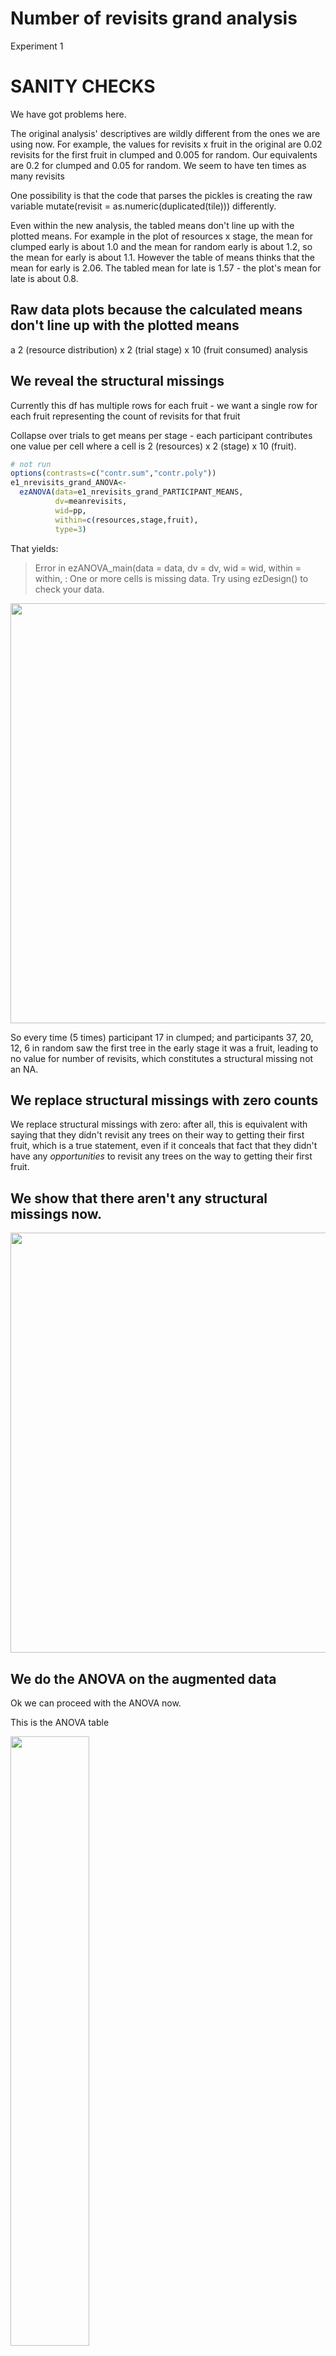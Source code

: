 # Number of revisits grand analysis

Experiment 1



# SANITY CHECKS

We have got problems here.

The original analysis' descriptives are wildly different from the ones we are using now. 
For example, the values for revisits x fruit in the original are 0.02 revisits for the first fruit in clumped and 0.005 for random. Our equivalents are 0.2 for clumped and 0.05 for random. We seem to have ten times as many revisits

One possibility is that the code that parses the pickles is creating the raw variable mutate(revisit = as.numeric(duplicated(tile))) differently.

Even within the new analysis, the tabled means don't line up with the plotted means. For example in the plot of resources x stage, the mean for clumped early is about 1.0 and the mean for random early is about 1.2, so the mean for early is about 1.1. However the table of means thinks that the mean for early is 2.06. The tabled mean for late is 1.57 - the plot's mean for late is about 0.8.




## Raw data plots because the calculated means don't line up with the plotted means








a 2 (resource distribution) x 2 (trial stage) x 10 (fruit consumed) analysis

## We reveal the structural missings 



Currently this df has multiple rows for each fruit - we want a single row for each fruit representing the count of revisits for that fruit



Collapse over trials to get means per stage - each participant contributes one value per cell where a cell is 2 (resources) x 2 (stage) x 10 (fruit).




```r
# not run
options(contrasts=c("contr.sum","contr.poly"))
e1_nrevisits_grand_ANOVA<-
  ezANOVA(data=e1_nrevisits_grand_PARTICIPANT_MEANS,
          dv=meanrevisits,
          wid=pp,
          within=c(resources,stage,fruit),
          type=3)
```

That yields:

> Error in ezANOVA_main(data = data, dv = dv, wid = wid, within = within,  : 
  One or more cells is missing data. Try using ezDesign() to check your data.
  
<img src="e1_figures/e1ezDesign_bad_nrevisitsgrand_plot1-1.png" width="672" />

So every time (5 times) participant 17 in clumped; and participants 37, 20, 12, 6 in random saw the first tree in the early stage it was a fruit, leading to no value for number of revisits, which constitutes a structural missing not an NA.

## We replace structural missings with zero counts

We replace structural missings with zero: after all, this is equivalent with saying that they didn't revisit any trees on their way to getting their first fruit, which is a true statement, even if it conceals that fact that they didn't have any _opportunities_ to revisit any trees on the way to getting their first fruit.



## We show that there aren't any structural missings now.

<img src="e1_figures/e1ezDesign_bad_nrevisitsgrand_plot2-1.png" width="672" />





## We do the ANOVA on the augmented data

Ok we can proceed with the ANOVA now.



This is the ANOVA table

<img src="e1_tables/e1_nrevisits_grand_ANOVA.png" width="50%" />

----

## Means

### Significant stage effect means

Now we want grand means for the significant stage effect.


```{=html}
<div id="pjojjtqaxa" style="overflow-x:auto;overflow-y:auto;width:auto;height:auto;">
<style>html {
  font-family: -apple-system, BlinkMacSystemFont, 'Segoe UI', Roboto, Oxygen, Ubuntu, Cantarell, 'Helvetica Neue', 'Fira Sans', 'Droid Sans', Arial, sans-serif;
}

#pjojjtqaxa .gt_table {
  display: table;
  border-collapse: collapse;
  margin-left: 0;
  margin-right: auto;
  color: #333333;
  font-size: 16px;
  font-weight: normal;
  font-style: normal;
  background-color: #FFFFFF;
  width: auto;
  border-top-style: solid;
  border-top-width: 2px;
  border-top-color: #A8A8A8;
  border-right-style: none;
  border-right-width: 2px;
  border-right-color: #D3D3D3;
  border-bottom-style: solid;
  border-bottom-width: 2px;
  border-bottom-color: #A8A8A8;
  border-left-style: none;
  border-left-width: 2px;
  border-left-color: #D3D3D3;
}

#pjojjtqaxa .gt_heading {
  background-color: #FFFFFF;
  text-align: center;
  border-bottom-color: #FFFFFF;
  border-left-style: none;
  border-left-width: 1px;
  border-left-color: #D3D3D3;
  border-right-style: none;
  border-right-width: 1px;
  border-right-color: #D3D3D3;
}

#pjojjtqaxa .gt_title {
  color: #333333;
  font-size: 125%;
  font-weight: initial;
  padding-top: 4px;
  padding-bottom: 4px;
  padding-left: 5px;
  padding-right: 5px;
  border-bottom-color: #FFFFFF;
  border-bottom-width: 0;
}

#pjojjtqaxa .gt_subtitle {
  color: #333333;
  font-size: 85%;
  font-weight: initial;
  padding-top: 0;
  padding-bottom: 6px;
  padding-left: 5px;
  padding-right: 5px;
  border-top-color: #FFFFFF;
  border-top-width: 0;
}

#pjojjtqaxa .gt_bottom_border {
  border-bottom-style: solid;
  border-bottom-width: 2px;
  border-bottom-color: #D3D3D3;
}

#pjojjtqaxa .gt_col_headings {
  border-top-style: solid;
  border-top-width: 2px;
  border-top-color: #D3D3D3;
  border-bottom-style: solid;
  border-bottom-width: 2px;
  border-bottom-color: #D3D3D3;
  border-left-style: none;
  border-left-width: 1px;
  border-left-color: #D3D3D3;
  border-right-style: none;
  border-right-width: 1px;
  border-right-color: #D3D3D3;
}

#pjojjtqaxa .gt_col_heading {
  color: #333333;
  background-color: #FFFFFF;
  font-size: 100%;
  font-weight: normal;
  text-transform: inherit;
  border-left-style: none;
  border-left-width: 1px;
  border-left-color: #D3D3D3;
  border-right-style: none;
  border-right-width: 1px;
  border-right-color: #D3D3D3;
  vertical-align: bottom;
  padding-top: 5px;
  padding-bottom: 6px;
  padding-left: 5px;
  padding-right: 5px;
  overflow-x: hidden;
}

#pjojjtqaxa .gt_column_spanner_outer {
  color: #333333;
  background-color: #FFFFFF;
  font-size: 100%;
  font-weight: normal;
  text-transform: inherit;
  padding-top: 0;
  padding-bottom: 0;
  padding-left: 4px;
  padding-right: 4px;
}

#pjojjtqaxa .gt_column_spanner_outer:first-child {
  padding-left: 0;
}

#pjojjtqaxa .gt_column_spanner_outer:last-child {
  padding-right: 0;
}

#pjojjtqaxa .gt_column_spanner {
  border-bottom-style: solid;
  border-bottom-width: 2px;
  border-bottom-color: #D3D3D3;
  vertical-align: bottom;
  padding-top: 5px;
  padding-bottom: 5px;
  overflow-x: hidden;
  display: inline-block;
  width: 100%;
}

#pjojjtqaxa .gt_group_heading {
  padding-top: 8px;
  padding-bottom: 8px;
  padding-left: 5px;
  padding-right: 5px;
  color: #333333;
  background-color: #FFFFFF;
  font-size: 100%;
  font-weight: initial;
  text-transform: inherit;
  border-top-style: solid;
  border-top-width: 2px;
  border-top-color: #D3D3D3;
  border-bottom-style: solid;
  border-bottom-width: 2px;
  border-bottom-color: #D3D3D3;
  border-left-style: none;
  border-left-width: 1px;
  border-left-color: #D3D3D3;
  border-right-style: none;
  border-right-width: 1px;
  border-right-color: #D3D3D3;
  vertical-align: middle;
}

#pjojjtqaxa .gt_empty_group_heading {
  padding: 0.5px;
  color: #333333;
  background-color: #FFFFFF;
  font-size: 100%;
  font-weight: initial;
  border-top-style: solid;
  border-top-width: 2px;
  border-top-color: #D3D3D3;
  border-bottom-style: solid;
  border-bottom-width: 2px;
  border-bottom-color: #D3D3D3;
  vertical-align: middle;
}

#pjojjtqaxa .gt_from_md > :first-child {
  margin-top: 0;
}

#pjojjtqaxa .gt_from_md > :last-child {
  margin-bottom: 0;
}

#pjojjtqaxa .gt_row {
  padding-top: 8px;
  padding-bottom: 8px;
  padding-left: 5px;
  padding-right: 5px;
  margin: 10px;
  border-top-style: solid;
  border-top-width: 1px;
  border-top-color: #D3D3D3;
  border-left-style: none;
  border-left-width: 1px;
  border-left-color: #D3D3D3;
  border-right-style: none;
  border-right-width: 1px;
  border-right-color: #D3D3D3;
  vertical-align: middle;
  overflow-x: hidden;
}

#pjojjtqaxa .gt_stub {
  color: #333333;
  background-color: #FFFFFF;
  font-size: 100%;
  font-weight: initial;
  text-transform: inherit;
  border-right-style: solid;
  border-right-width: 2px;
  border-right-color: #D3D3D3;
  padding-left: 5px;
  padding-right: 5px;
}

#pjojjtqaxa .gt_stub_row_group {
  color: #333333;
  background-color: #FFFFFF;
  font-size: 100%;
  font-weight: initial;
  text-transform: inherit;
  border-right-style: solid;
  border-right-width: 2px;
  border-right-color: #D3D3D3;
  padding-left: 5px;
  padding-right: 5px;
  vertical-align: top;
}

#pjojjtqaxa .gt_row_group_first td {
  border-top-width: 2px;
}

#pjojjtqaxa .gt_summary_row {
  color: #333333;
  background-color: #FFFFFF;
  text-transform: inherit;
  padding-top: 8px;
  padding-bottom: 8px;
  padding-left: 5px;
  padding-right: 5px;
}

#pjojjtqaxa .gt_first_summary_row {
  border-top-style: solid;
  border-top-color: #D3D3D3;
}

#pjojjtqaxa .gt_first_summary_row.thick {
  border-top-width: 2px;
}

#pjojjtqaxa .gt_last_summary_row {
  padding-top: 8px;
  padding-bottom: 8px;
  padding-left: 5px;
  padding-right: 5px;
  border-bottom-style: solid;
  border-bottom-width: 2px;
  border-bottom-color: #D3D3D3;
}

#pjojjtqaxa .gt_grand_summary_row {
  color: #333333;
  background-color: #FFFFFF;
  text-transform: inherit;
  padding-top: 8px;
  padding-bottom: 8px;
  padding-left: 5px;
  padding-right: 5px;
}

#pjojjtqaxa .gt_first_grand_summary_row {
  padding-top: 8px;
  padding-bottom: 8px;
  padding-left: 5px;
  padding-right: 5px;
  border-top-style: double;
  border-top-width: 6px;
  border-top-color: #D3D3D3;
}

#pjojjtqaxa .gt_striped {
  background-color: rgba(128, 128, 128, 0.05);
}

#pjojjtqaxa .gt_table_body {
  border-top-style: solid;
  border-top-width: 2px;
  border-top-color: #D3D3D3;
  border-bottom-style: solid;
  border-bottom-width: 2px;
  border-bottom-color: #D3D3D3;
}

#pjojjtqaxa .gt_footnotes {
  color: #333333;
  background-color: #FFFFFF;
  border-bottom-style: none;
  border-bottom-width: 2px;
  border-bottom-color: #D3D3D3;
  border-left-style: none;
  border-left-width: 2px;
  border-left-color: #D3D3D3;
  border-right-style: none;
  border-right-width: 2px;
  border-right-color: #D3D3D3;
}

#pjojjtqaxa .gt_footnote {
  margin: 0px;
  font-size: 90%;
  padding-left: 4px;
  padding-right: 4px;
  padding-left: 5px;
  padding-right: 5px;
}

#pjojjtqaxa .gt_sourcenotes {
  color: #333333;
  background-color: #FFFFFF;
  border-bottom-style: none;
  border-bottom-width: 2px;
  border-bottom-color: #D3D3D3;
  border-left-style: none;
  border-left-width: 2px;
  border-left-color: #D3D3D3;
  border-right-style: none;
  border-right-width: 2px;
  border-right-color: #D3D3D3;
}

#pjojjtqaxa .gt_sourcenote {
  font-size: 90%;
  padding-top: 4px;
  padding-bottom: 4px;
  padding-left: 5px;
  padding-right: 5px;
}

#pjojjtqaxa .gt_left {
  text-align: left;
}

#pjojjtqaxa .gt_center {
  text-align: center;
}

#pjojjtqaxa .gt_right {
  text-align: right;
  font-variant-numeric: tabular-nums;
}

#pjojjtqaxa .gt_font_normal {
  font-weight: normal;
}

#pjojjtqaxa .gt_font_bold {
  font-weight: bold;
}

#pjojjtqaxa .gt_font_italic {
  font-style: italic;
}

#pjojjtqaxa .gt_super {
  font-size: 65%;
}

#pjojjtqaxa .gt_two_val_uncert {
  display: inline-block;
  line-height: 1em;
  text-align: right;
  font-size: 60%;
  vertical-align: -0.25em;
  margin-left: 0.1em;
}

#pjojjtqaxa .gt_footnote_marks {
  font-style: italic;
  font-weight: normal;
  font-size: 75%;
  vertical-align: 0.4em;
}

#pjojjtqaxa .gt_asterisk {
  font-size: 100%;
  vertical-align: 0;
}

#pjojjtqaxa .gt_slash_mark {
  font-size: 0.7em;
  line-height: 0.7em;
  vertical-align: 0.15em;
}

#pjojjtqaxa .gt_fraction_numerator {
  font-size: 0.6em;
  line-height: 0.6em;
  vertical-align: 0.45em;
}

#pjojjtqaxa .gt_fraction_denominator {
  font-size: 0.6em;
  line-height: 0.6em;
  vertical-align: -0.05em;
}
</style>
<table class="gt_table">
  
  <thead class="gt_col_headings">
    <tr>
      <th class="gt_col_heading gt_columns_bottom_border gt_center" rowspan="1" colspan="1">stage</th>
      <th class="gt_col_heading gt_columns_bottom_border gt_right" rowspan="1" colspan="1">mean</th>
      <th class="gt_col_heading gt_columns_bottom_border gt_right" rowspan="1" colspan="1">sd</th>
    </tr>
  </thead>
  <tbody class="gt_table_body">
    <tr><td class="gt_row gt_center">early</td>
<td class="gt_row gt_right">2.06</td>
<td class="gt_row gt_right">1.51</td></tr>
    <tr><td class="gt_row gt_center">late</td>
<td class="gt_row gt_right">1.57</td>
<td class="gt_row gt_right">1.44</td></tr>
  </tbody>
  
  
</table>
</div>
```


### Significant fruit effect means

We report the first and tenth value


```{=html}
<div id="lddvtpemun" style="overflow-x:auto;overflow-y:auto;width:auto;height:auto;">
<style>html {
  font-family: -apple-system, BlinkMacSystemFont, 'Segoe UI', Roboto, Oxygen, Ubuntu, Cantarell, 'Helvetica Neue', 'Fira Sans', 'Droid Sans', Arial, sans-serif;
}

#lddvtpemun .gt_table {
  display: table;
  border-collapse: collapse;
  margin-left: 0;
  margin-right: auto;
  color: #333333;
  font-size: 16px;
  font-weight: normal;
  font-style: normal;
  background-color: #FFFFFF;
  width: auto;
  border-top-style: solid;
  border-top-width: 2px;
  border-top-color: #A8A8A8;
  border-right-style: none;
  border-right-width: 2px;
  border-right-color: #D3D3D3;
  border-bottom-style: solid;
  border-bottom-width: 2px;
  border-bottom-color: #A8A8A8;
  border-left-style: none;
  border-left-width: 2px;
  border-left-color: #D3D3D3;
}

#lddvtpemun .gt_heading {
  background-color: #FFFFFF;
  text-align: center;
  border-bottom-color: #FFFFFF;
  border-left-style: none;
  border-left-width: 1px;
  border-left-color: #D3D3D3;
  border-right-style: none;
  border-right-width: 1px;
  border-right-color: #D3D3D3;
}

#lddvtpemun .gt_title {
  color: #333333;
  font-size: 125%;
  font-weight: initial;
  padding-top: 4px;
  padding-bottom: 4px;
  padding-left: 5px;
  padding-right: 5px;
  border-bottom-color: #FFFFFF;
  border-bottom-width: 0;
}

#lddvtpemun .gt_subtitle {
  color: #333333;
  font-size: 85%;
  font-weight: initial;
  padding-top: 0;
  padding-bottom: 6px;
  padding-left: 5px;
  padding-right: 5px;
  border-top-color: #FFFFFF;
  border-top-width: 0;
}

#lddvtpemun .gt_bottom_border {
  border-bottom-style: solid;
  border-bottom-width: 2px;
  border-bottom-color: #D3D3D3;
}

#lddvtpemun .gt_col_headings {
  border-top-style: solid;
  border-top-width: 2px;
  border-top-color: #D3D3D3;
  border-bottom-style: solid;
  border-bottom-width: 2px;
  border-bottom-color: #D3D3D3;
  border-left-style: none;
  border-left-width: 1px;
  border-left-color: #D3D3D3;
  border-right-style: none;
  border-right-width: 1px;
  border-right-color: #D3D3D3;
}

#lddvtpemun .gt_col_heading {
  color: #333333;
  background-color: #FFFFFF;
  font-size: 100%;
  font-weight: normal;
  text-transform: inherit;
  border-left-style: none;
  border-left-width: 1px;
  border-left-color: #D3D3D3;
  border-right-style: none;
  border-right-width: 1px;
  border-right-color: #D3D3D3;
  vertical-align: bottom;
  padding-top: 5px;
  padding-bottom: 6px;
  padding-left: 5px;
  padding-right: 5px;
  overflow-x: hidden;
}

#lddvtpemun .gt_column_spanner_outer {
  color: #333333;
  background-color: #FFFFFF;
  font-size: 100%;
  font-weight: normal;
  text-transform: inherit;
  padding-top: 0;
  padding-bottom: 0;
  padding-left: 4px;
  padding-right: 4px;
}

#lddvtpemun .gt_column_spanner_outer:first-child {
  padding-left: 0;
}

#lddvtpemun .gt_column_spanner_outer:last-child {
  padding-right: 0;
}

#lddvtpemun .gt_column_spanner {
  border-bottom-style: solid;
  border-bottom-width: 2px;
  border-bottom-color: #D3D3D3;
  vertical-align: bottom;
  padding-top: 5px;
  padding-bottom: 5px;
  overflow-x: hidden;
  display: inline-block;
  width: 100%;
}

#lddvtpemun .gt_group_heading {
  padding-top: 8px;
  padding-bottom: 8px;
  padding-left: 5px;
  padding-right: 5px;
  color: #333333;
  background-color: #FFFFFF;
  font-size: 100%;
  font-weight: initial;
  text-transform: inherit;
  border-top-style: solid;
  border-top-width: 2px;
  border-top-color: #D3D3D3;
  border-bottom-style: solid;
  border-bottom-width: 2px;
  border-bottom-color: #D3D3D3;
  border-left-style: none;
  border-left-width: 1px;
  border-left-color: #D3D3D3;
  border-right-style: none;
  border-right-width: 1px;
  border-right-color: #D3D3D3;
  vertical-align: middle;
}

#lddvtpemun .gt_empty_group_heading {
  padding: 0.5px;
  color: #333333;
  background-color: #FFFFFF;
  font-size: 100%;
  font-weight: initial;
  border-top-style: solid;
  border-top-width: 2px;
  border-top-color: #D3D3D3;
  border-bottom-style: solid;
  border-bottom-width: 2px;
  border-bottom-color: #D3D3D3;
  vertical-align: middle;
}

#lddvtpemun .gt_from_md > :first-child {
  margin-top: 0;
}

#lddvtpemun .gt_from_md > :last-child {
  margin-bottom: 0;
}

#lddvtpemun .gt_row {
  padding-top: 8px;
  padding-bottom: 8px;
  padding-left: 5px;
  padding-right: 5px;
  margin: 10px;
  border-top-style: solid;
  border-top-width: 1px;
  border-top-color: #D3D3D3;
  border-left-style: none;
  border-left-width: 1px;
  border-left-color: #D3D3D3;
  border-right-style: none;
  border-right-width: 1px;
  border-right-color: #D3D3D3;
  vertical-align: middle;
  overflow-x: hidden;
}

#lddvtpemun .gt_stub {
  color: #333333;
  background-color: #FFFFFF;
  font-size: 100%;
  font-weight: initial;
  text-transform: inherit;
  border-right-style: solid;
  border-right-width: 2px;
  border-right-color: #D3D3D3;
  padding-left: 5px;
  padding-right: 5px;
}

#lddvtpemun .gt_stub_row_group {
  color: #333333;
  background-color: #FFFFFF;
  font-size: 100%;
  font-weight: initial;
  text-transform: inherit;
  border-right-style: solid;
  border-right-width: 2px;
  border-right-color: #D3D3D3;
  padding-left: 5px;
  padding-right: 5px;
  vertical-align: top;
}

#lddvtpemun .gt_row_group_first td {
  border-top-width: 2px;
}

#lddvtpemun .gt_summary_row {
  color: #333333;
  background-color: #FFFFFF;
  text-transform: inherit;
  padding-top: 8px;
  padding-bottom: 8px;
  padding-left: 5px;
  padding-right: 5px;
}

#lddvtpemun .gt_first_summary_row {
  border-top-style: solid;
  border-top-color: #D3D3D3;
}

#lddvtpemun .gt_first_summary_row.thick {
  border-top-width: 2px;
}

#lddvtpemun .gt_last_summary_row {
  padding-top: 8px;
  padding-bottom: 8px;
  padding-left: 5px;
  padding-right: 5px;
  border-bottom-style: solid;
  border-bottom-width: 2px;
  border-bottom-color: #D3D3D3;
}

#lddvtpemun .gt_grand_summary_row {
  color: #333333;
  background-color: #FFFFFF;
  text-transform: inherit;
  padding-top: 8px;
  padding-bottom: 8px;
  padding-left: 5px;
  padding-right: 5px;
}

#lddvtpemun .gt_first_grand_summary_row {
  padding-top: 8px;
  padding-bottom: 8px;
  padding-left: 5px;
  padding-right: 5px;
  border-top-style: double;
  border-top-width: 6px;
  border-top-color: #D3D3D3;
}

#lddvtpemun .gt_striped {
  background-color: rgba(128, 128, 128, 0.05);
}

#lddvtpemun .gt_table_body {
  border-top-style: solid;
  border-top-width: 2px;
  border-top-color: #D3D3D3;
  border-bottom-style: solid;
  border-bottom-width: 2px;
  border-bottom-color: #D3D3D3;
}

#lddvtpemun .gt_footnotes {
  color: #333333;
  background-color: #FFFFFF;
  border-bottom-style: none;
  border-bottom-width: 2px;
  border-bottom-color: #D3D3D3;
  border-left-style: none;
  border-left-width: 2px;
  border-left-color: #D3D3D3;
  border-right-style: none;
  border-right-width: 2px;
  border-right-color: #D3D3D3;
}

#lddvtpemun .gt_footnote {
  margin: 0px;
  font-size: 90%;
  padding-left: 4px;
  padding-right: 4px;
  padding-left: 5px;
  padding-right: 5px;
}

#lddvtpemun .gt_sourcenotes {
  color: #333333;
  background-color: #FFFFFF;
  border-bottom-style: none;
  border-bottom-width: 2px;
  border-bottom-color: #D3D3D3;
  border-left-style: none;
  border-left-width: 2px;
  border-left-color: #D3D3D3;
  border-right-style: none;
  border-right-width: 2px;
  border-right-color: #D3D3D3;
}

#lddvtpemun .gt_sourcenote {
  font-size: 90%;
  padding-top: 4px;
  padding-bottom: 4px;
  padding-left: 5px;
  padding-right: 5px;
}

#lddvtpemun .gt_left {
  text-align: left;
}

#lddvtpemun .gt_center {
  text-align: center;
}

#lddvtpemun .gt_right {
  text-align: right;
  font-variant-numeric: tabular-nums;
}

#lddvtpemun .gt_font_normal {
  font-weight: normal;
}

#lddvtpemun .gt_font_bold {
  font-weight: bold;
}

#lddvtpemun .gt_font_italic {
  font-style: italic;
}

#lddvtpemun .gt_super {
  font-size: 65%;
}

#lddvtpemun .gt_two_val_uncert {
  display: inline-block;
  line-height: 1em;
  text-align: right;
  font-size: 60%;
  vertical-align: -0.25em;
  margin-left: 0.1em;
}

#lddvtpemun .gt_footnote_marks {
  font-style: italic;
  font-weight: normal;
  font-size: 75%;
  vertical-align: 0.4em;
}

#lddvtpemun .gt_asterisk {
  font-size: 100%;
  vertical-align: 0;
}

#lddvtpemun .gt_slash_mark {
  font-size: 0.7em;
  line-height: 0.7em;
  vertical-align: 0.15em;
}

#lddvtpemun .gt_fraction_numerator {
  font-size: 0.6em;
  line-height: 0.6em;
  vertical-align: 0.45em;
}

#lddvtpemun .gt_fraction_denominator {
  font-size: 0.6em;
  line-height: 0.6em;
  vertical-align: -0.05em;
}
</style>
<table class="gt_table">
  
  <thead class="gt_col_headings">
    <tr>
      <th class="gt_col_heading gt_columns_bottom_border gt_center" rowspan="1" colspan="1">fruit</th>
      <th class="gt_col_heading gt_columns_bottom_border gt_right" rowspan="1" colspan="1">mean</th>
      <th class="gt_col_heading gt_columns_bottom_border gt_right" rowspan="1" colspan="1">sd</th>
    </tr>
  </thead>
  <tbody class="gt_table_body">
    <tr><td class="gt_row gt_center">0</td>
<td class="gt_row gt_right">0.16</td>
<td class="gt_row gt_right">0.18</td></tr>
    <tr><td class="gt_row gt_center">1</td>
<td class="gt_row gt_right">0.22</td>
<td class="gt_row gt_right">0.28</td></tr>
    <tr><td class="gt_row gt_center">2</td>
<td class="gt_row gt_right">0.15</td>
<td class="gt_row gt_right">0.21</td></tr>
    <tr><td class="gt_row gt_center">3</td>
<td class="gt_row gt_right">0.11</td>
<td class="gt_row gt_right">0.18</td></tr>
    <tr><td class="gt_row gt_center">4</td>
<td class="gt_row gt_right">0.15</td>
<td class="gt_row gt_right">0.17</td></tr>
    <tr><td class="gt_row gt_center">5</td>
<td class="gt_row gt_right">0.17</td>
<td class="gt_row gt_right">0.20</td></tr>
    <tr><td class="gt_row gt_center">6</td>
<td class="gt_row gt_right">0.15</td>
<td class="gt_row gt_right">0.18</td></tr>
    <tr><td class="gt_row gt_center">7</td>
<td class="gt_row gt_right">0.15</td>
<td class="gt_row gt_right">0.16</td></tr>
    <tr><td class="gt_row gt_center">8</td>
<td class="gt_row gt_right">0.24</td>
<td class="gt_row gt_right">0.29</td></tr>
    <tr><td class="gt_row gt_center">9</td>
<td class="gt_row gt_right">0.36</td>
<td class="gt_row gt_right">0.41</td></tr>
  </tbody>
  
  
</table>
</div>
```

The average number of revisits made while searching for the first fruit item was 
0.16 +/- 0.18. 
The average number of revisits made while searching for the last fruit item was 
0.36 +/- 0.41. 

----

## Interaction plots

### Stage x Resources

We write code for the plot of the stage x resources interaction. The stage effect is significant but the interaction isn't.



<img src="e1_plots/e1_nrevisits_grand_PLOT_stage_x_resources.png" width="100%" />


----


### Resources x Fruit interaction (SIG)

Now averaging over stage to give a plot of the (significant) resources X fruit interaction: we will use this in the paper



<img src="e1_plots/e1_nrevisits_grand_PLOT_resources_x_fruit.png" width="100%" />

----


### 3-way stage x fruit x resources

We write code for the stage x fruit x resources interaction. This 3-way interaction is not sig so we don't use this plot - instead we separately plot the significant 2-way resource x fruit collapsing over resources.



<img src="e1_plots/e1_nrevisits_grand_PLOT_stage_x_fruit_x_resources.png" width="100%" />


